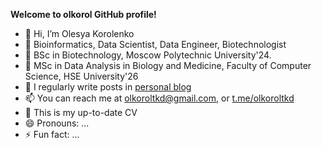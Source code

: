 **Welcome to olkorol GitHub profile!**

- 👋 Hi, I’m Olesya Korolenko
- 👀 Bioinformatics, Data Scientist, Data Engineer, Biotechnologist
- 🌱 BSc in Biotechnology, Moscow Polytechnic University'24.
- 🧬 MSc in Data Analysis in Biology and Medicine, Faculty of Computer Science, HSE University'26
- 📝 I regularly write posts in [personal blog](t.me/olkorolenko) 
- 📫 You can reach me at olkoroltkd@gmail.com, or [t.me/olkoroltkd](https://t.me/olkoroltkd)
- 📄 This is my up-to-date CV
- 😄 Pronouns: ...
- ⚡ Fun fact: ...



<!---
olkorol/olkorol is a ✨ special ✨ repository because its `README.md` (this file) appears on your GitHub profile.
You can click the Preview link to take a look at your changes.
--->
